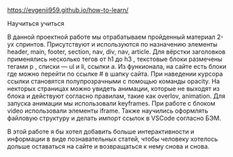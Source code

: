 https://evgenii959.github.io/how-to-learn/

Научиться учиться

В данной проектной работе мы отрабатываем пройденный материал 2-ух спринтов. Присутствуют и используются по назначению элементы header, main, footer, section, nav, div, nav, article. Для вёрстки заголовков применялись несколько тегов от h1 до h3 , текстовые блоки размечены тегами p , списки — ul и li, ссылки a. Из функионала, на сайте есть блоки где можно перейти по ссылке # в шапку сайта. При наведении курсора ссылки становятся полупрозрачными с помощью команды opacity. На некторых страницах можно увидеть анимации, которые не выходят из блока и действуют согласно правилам, такие как overlov, animation. Для запуска анимации мы использовали keyframes. При работе с блоком video использовали элементы iframe. Также научились оформлять файловую структуру и делать импорт ссылок в VSCode согласно БЭМ.  

В этой работе я бы хотел добавить больше интерактивности и информации в виде познавательных статей, чтобы человеку хотелось дольше оставаться на сайте и возвращаться к нему снова и снова.
